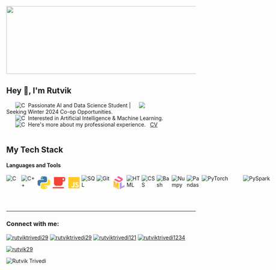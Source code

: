 <p align="center"><img src="https://github.com/rutvik29/portfolio/blob/main/header.png" width="1380px" height="180px"></p>

<h2 align="left">Hey 👋, I'm Rutvik</h2>
<!--Intro Section-->
<img src="https://github.com/rutvik29/portfolio/blob/main/intro.gif" width="30%" align="right">

&nbsp;&nbsp;&nbsp;&nbsp;&nbsp;&nbsp;<img src="https://github.com/rutvik29/portfolio/blob/main/icons/cs.svg" alt="C" width="20" height="20" />&nbsp;&nbsp;Passionate AI and Data Science Student | Seeking Winter 2024 Co-op Opportunities.<br>
&nbsp;&nbsp;&nbsp;&nbsp;&nbsp;&nbsp;<img src="https://github.com/rutvik29/portfolio/blob/main/icons/ai.svg" alt="C" width="20" height="20" />&nbsp;&nbsp;Interested in Artificial Intelligence & Machine Learning.<br>
&nbsp;&nbsp;&nbsp;&nbsp;&nbsp;&nbsp;<img src="https://github.com/rutvik29/portfolio/blob/main/icons/cv.svg" alt="C" width="20" height="20" />&nbsp;&nbsp;Here's more about my professional experience. &nbsp;&nbsp;[CV](https://github.com/rutvik29/portfolio/blob/main/RutvikTrivedi.pdf) <br><br>

<!--Skills Section-->
## My Tech Stack
<p align="left">
  <h4>Languages and Tools</h4>
<div style="display: flex;">
<img src="https://github.com/rutvik29/portfolio/blob/main/icons/c.svg" alt="C" width="40" height="40" />
<img src="https://github.com/rutvik29/portfolio/blob/main/icons/cpp.svg" alt="C++" width="40" height="40" />
<img src="https://github.com/PKief/vscode-material-icon-theme/blob/main/icons/python.svg" alt="python" width="40" height="40" />
<img src="https://github.com/PKief/vscode-material-icon-theme/blob/main/icons/java.svg" alt="java" width="40" height="40" />
<img src="https://github.com/PKief/vscode-material-icon-theme/blob/main/icons/javascript.svg" alt="javascript" width="40" height="40" />
<img src="https://github.com/rutvik29/portfolio/blob/main/icons/mysql.svg" alt="SQL" width="40" height="40" />
<img src="https://github.com/rutvik29/portfolio/blob/main/icons/git.svg" alt="Git" width="40" height="40" />
<img src="https://github.com/PKief/vscode-material-icon-theme/blob/main/icons/uml.svg" alt="UML" width="40" height="40" />
<img src="https://github.com/rutvik29/portfolio/blob/main/icons/html.svg" alt="HTML" width="40" height="40" />
<img src="https://github.com/rutvik29/portfolio/blob/main/icons/css.svg" alt="CSS" width="40" height="40" />
<img src="https://github.com/rutvik29/portfolio/blob/main/icons/bash1.svg" alt="Bash" width="40" height="40" />
<img src="https://github.com/rutvik29/portfolio/blob/main/icons/numpy.svg" alt="Numpy" width="40" height="40" />
<img src="https://github.com/rutvik29/portfolio/blob/main/icons/pandas.svg" alt="Pandas" width="40" height="40" />	
<img src="https://github.com/rutvik29/portfolio/blob/main/icons/pytorch.png" alt="PyTorch" width="110" height="35" />
<img src="https://github.com/rutvik29/portfolio/blob/main/icons/pyspark.png" alt="PySpark" width="110" height="50" />
<img src="https://github.com/rutvik29/portfolio/blob/main/icons/tensorflow-tf.svg" alt="TensorFlow" width="40" height="40" />
<img src="https://github.com/rutvik29/portfolio/blob/main/icons/keras.svg" alt="Keras" width="40" height="40" />
<img src="https://github.com/rutvik29/portfolio/blob/main/icons/django.svg" alt="Django" width="40" height="40" />
<img src="https://github.com/rutvik29/portfolio/blob/main/icons/flask.svg" alt="Flask" width="40" height="40" />
<img src="https://github.com/rutvik29/portfolio/blob/main/icons/matplotlib.svg" alt="Matplotlib" width="60" height="40" />
<img src="https://github.com/rutvik29/portfolio/blob/main/icons/gitlab.svg" alt="GitLab" width="40" height="40" />
<img src="https://github.com/rutvik29/portfolio/blob/main/icons/jupyter.png" alt="Jupyter" width="40" height="40" />
<img src="https://github.com/rutvik29/portfolio/blob/main/icons/zeppelin.png" alt="Zeppelin" width="40" height="40" />
<img src="https://github.com/rutvik29/portfolio/blob/main/icons/sagemaker.png" alt="Sagemaker" width="40" height="40" />
<img src="https://github.com/rutvik29/portfolio/blob/main/icons/netbeans.svg" alt="Netbeans" width="50" height="50" />
<img src="https://github.com/rutvik29/portfolio/blob/main/icons/eclipse.svg" alt="eclipse" width="40" height="40" />
<img src="https://github.com/rutvik29/portfolio/blob/main/icons/tableau.svg" alt="Tableau" width="40" height="40" />
<img src="https://github.com/rutvik29/portfolio/blob/main/icons/office.svg" alt="Office" width="40" height="40" />
<a href="https://www.arduino.cc/" target="_blank" rel="noreferrer"> <img src="https://cdn.worldvectorlogo.com/logos/arduino-1.svg" alt="arduino" width="40" height="40"/> </a>
<a href="https://www.cprogramming.com/" target="_blank" rel="noreferrer"> <img src="https://raw.githubusercontent.com/devicons/devicon/master/icons/c/c-original.svg" alt="c" width="40" height="40"/> </a>
<a href="https://www.w3schools.com/cpp/" target="_blank" rel="noreferrer"> <img src="https://raw.githubusercontent.com/devicons/devicon/master/icons/cplusplus/cplusplus-original.svg" alt="cplusplus" width="40" height="40"/> </a>
<a href="https://www.w3schools.com/css/" target="_blank" rel="noreferrer"> <img src="https://raw.githubusercontent.com/devicons/devicon/master/icons/css3/css3-original-wordmark.svg" alt="css3" width="40" height="40"/> </a>
<a href="https://git-scm.com/" target="_blank" rel="noreferrer"> <img src="https://www.vectorlogo.zone/logos/git-scm/git-scm-icon.svg" alt="git" width="40" height="40"/> </a>
<a href="https://graphql.org" target="_blank" rel="noreferrer"> <img src="https://www.vectorlogo.zone/logos/graphql/graphql-icon.svg" alt="graphql" width="40" height="40"/> </a>
<a href="https://www.w3.org/html/" target="_blank" rel="noreferrer"> <img src="https://raw.githubusercontent.com/devicons/devicon/master/icons/html5/html5-original-wordmark.svg" alt="html5" width="40" height="40"/> </a>
<a href="https://www.linux.org/" target="_blank" rel="noreferrer"> <img src="https://raw.githubusercontent.com/devicons/devicon/master/icons/linux/linux-original.svg" alt="linux" width="40" height="40"/> </a>
<a href="https://www.mongodb.com/" target="_blank" rel="noreferrer"> <img src="https://raw.githubusercontent.com/devicons/devicon/master/icons/mongodb/mongodb-original-wordmark.svg" alt="mongodb" width="40" height="40"/> </a>
<a href="https://www.mysql.com/" target="_blank" rel="noreferrer"> <img src="https://raw.githubusercontent.com/devicons/devicon/master/icons/mysql/mysql-original-wordmark.svg" alt="mysql" width="40" height="40"/> </a>
<a href="https://opencv.org/" target="_blank" rel="noreferrer"> <img src="https://www.vectorlogo.zone/logos/opencv/opencv-icon.svg" alt="opencv" width="40" height="40"/> </a>
<a href="https://pandas.pydata.org/" target="_blank" rel="noreferrer"> <img src="https://raw.githubusercontent.com/devicons/devicon/2ae2a900d2f041da66e950e4d48052658d850630/icons/pandas/pandas-original.svg" alt="pandas" width="40" height="40"/> </a>
<a href="https://www.python.org" target="_blank" rel="noreferrer"> <img src="https://raw.githubusercontent.com/devicons/devicon/master/icons/python/python-original.svg" alt="python" width="40" height="40"/> </a>
<a href="https://pytorch.org/" target="_blank" rel="noreferrer"> <img src="https://www.vectorlogo.zone/logos/pytorch/pytorch-icon.svg" alt="pytorch" width="40" height="40"/> </a>
<a href="https://scikit-learn.org/" target="_blank" rel="noreferrer"> <img src="https://upload.wikimedia.org/wikipedia/commons/0/05/Scikit_learn_logo_small.svg" alt="scikit_learn" width="40" height="40"/> </a>
<a href="https://seaborn.pydata.org/" target="_blank" rel="noreferrer"> <img src="https://seaborn.pydata.org/_images/logo-mark-lightbg.svg" alt="seaborn" width="40" height="40"/> </a>
<a href="https://www.tensorflow.org" target="_blank" rel="noreferrer"> <img src="https://www.vectorlogo.zone/logos/tensorflow/tensorflow-icon.svg" alt="tensorflow" width="40" height="40"/> </a>
</div>
</p><br>
<!--Connect Section-->
<hr>
<p align="center">
<h3 align="left">Connect with me:</h3>
<p align="left">
<a href="https://linkedin.com/in/rutviktrivedi29" target="blank"><img align="center" src="https://raw.githubusercontent.com/rahuldkjain/github-profile-readme-generator/master/src/images/icons/Social/linked-in-alt.svg" alt="rutviktrivedi29" height="30" width="40" /></a>
<a href="https://instagram.com/rutviktrivedi29" target="blank"><img align="center" src="https://raw.githubusercontent.com/rahuldkjain/github-profile-readme-generator/master/src/images/icons/Social/instagram.svg" alt="rutviktrivedi29" height="30" width="40" /></a>
<a href="https://www.hackerrank.com/rutviktrivedi121" target="blank"><img align="center" src="https://raw.githubusercontent.com/rahuldkjain/github-profile-readme-generator/master/src/images/icons/Social/hackerrank.svg" alt="rutviktrivedi121" height="30" width="40" /></a>
<a href="https://www.leetcode.com/rutviktrivedi1234" target="blank"><img align="center" src="https://raw.githubusercontent.com/rahuldkjain/github-profile-readme-generator/master/src/images/icons/Social/leet-code.svg" alt="rutviktrivedi1234" height="30" width="40" /></a>
</p>

<p align="left"> <a href="https://github.com/ryo-ma/github-profile-trophy"><img src="https://github-profile-trophy.vercel.app/?username=rutvik29" alt="rutvik29" /></a> </p>
<!-- Profile Views -->
<p align="left"><img src="https://komarev.com/ghpvc/?username=rutvik29&label=Profile%20views&color=0e75b6&style=flat" alt="Rutvik Trivedi" height=21px/></p>

